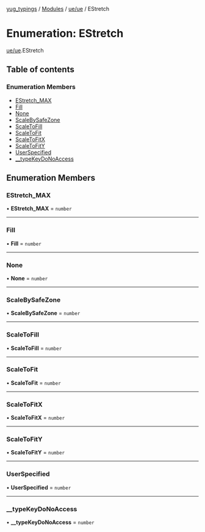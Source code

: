 [yug_typings](../README.md) / [Modules](../modules.md) / [ue/ue](../modules/ue_ue.md) / EStretch

# Enumeration: EStretch

[ue/ue](../modules/ue_ue.md).EStretch

## Table of contents

### Enumeration Members

- [EStretch\_MAX](ue_ue.EStretch.md#estretch_max)
- [Fill](ue_ue.EStretch.md#fill)
- [None](ue_ue.EStretch.md#none)
- [ScaleBySafeZone](ue_ue.EStretch.md#scalebysafezone)
- [ScaleToFill](ue_ue.EStretch.md#scaletofill)
- [ScaleToFit](ue_ue.EStretch.md#scaletofit)
- [ScaleToFitX](ue_ue.EStretch.md#scaletofitx)
- [ScaleToFitY](ue_ue.EStretch.md#scaletofity)
- [UserSpecified](ue_ue.EStretch.md#userspecified)
- [\_\_typeKeyDoNoAccess](ue_ue.EStretch.md#__typekeydonoaccess)

## Enumeration Members

### EStretch\_MAX

• **EStretch\_MAX** = `number`

___

### Fill

• **Fill** = `number`

___

### None

• **None** = `number`

___

### ScaleBySafeZone

• **ScaleBySafeZone** = `number`

___

### ScaleToFill

• **ScaleToFill** = `number`

___

### ScaleToFit

• **ScaleToFit** = `number`

___

### ScaleToFitX

• **ScaleToFitX** = `number`

___

### ScaleToFitY

• **ScaleToFitY** = `number`

___

### UserSpecified

• **UserSpecified** = `number`

___

### \_\_typeKeyDoNoAccess

• **\_\_typeKeyDoNoAccess** = `number`

